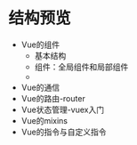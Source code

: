 # 结构预览

- Vue的组件
  - 基本结构
  - 组件：全局组件和局部组件
  - 
- Vue的通信
- Vue的路由-router
- Vue状态管理-vuex入门
- Vue的mixins
- Vue的指令与自定义指令
